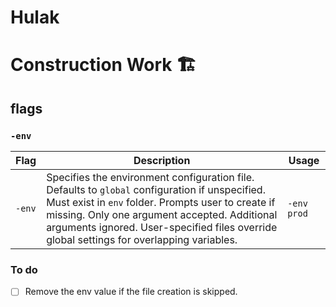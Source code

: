 # Hulak

# Construction Work 🏗️

## flags

### `-env`

| Flag   | Description                                                                                                                                                                                                                                                                                        | Usage       |
| ------ | -------------------------------------------------------------------------------------------------------------------------------------------------------------------------------------------------------------------------------------------------------------------------------------------------- | ----------- |
| `-env` | Specifies the environment configuration file. Defaults to `global` configuration if unspecified. Must exist in `env` folder. Prompts user to create if missing. Only one argument accepted. Additional arguments ignored. User-specified files override global settings for overlapping variables. | `-env prod` |

### To do

- [ ] Remove the env value if the file creation is skipped.
